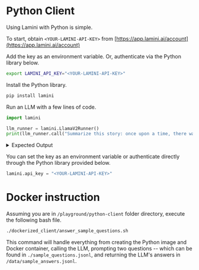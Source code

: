 # Python Client

Using Lamini with Python is simple.

To start, obtain `<YOUR-LAMINI-API-KEY>` from [https://app.lamini.ai/account](https://app.lamini.ai/account)

Add the key as an environment variable. Or, authenticate via the Python library below.

```bash
export LAMINI_API_KEY="<YOUR-LAMINI-API-KEY>"
```

Install the Python library.

```python
pip install lamini
```

Run an LLM with a few lines of code.

```python
import lamini

llm_runner = lamini.LlamaV2Runner()
print(llm_runner.call("Summarize this story: once upon a time, there was a ..."))
```

<details>
<summary>Expected Output</summary>

```json
{"question": "Summarize this story: once upon a time, there was a ...", "answer": " Once upon a time, there was a young girl named Alice who lived in a small village. She was known for her kindness and helpfulness, and people often came to her for advice and support. One day, a group of travelers arrived in the village, seeking shelter and food. Alice welcomed them with open arms and offered them a place to stay.\n\nAs the travelers shared their stories, Alice learned that they were on a quest to find a magical flower that could cure a deadly disease. The flower was said to be hidden deep in the forest, and the journey was dangerous. The travelers were hesitant to continue their quest, but they knew that it was their only hope.\n\nAlice, being the kind-hearted person she was, decided to join the travelers on their journey. She packed a bag with supplies and set off into the forest with them. Together, they faced many challenges, including treacherous terrain, wild animals, and harsh weather. But Alice's courage and determination kept them going.\n\nFinally, after many days of searching, they found the magical flower. The travelers were overjoyed, and they thanked Alice for her help. They gave her a small piece of the flower, which she kept safe and gave to the villagers when they returned.\n\nFrom that day on, the village was blessed with good health and prosperity. Alice became a hero, and her kindness and bravery were celebrated for generations to come. And the travelers continued on their journey, knowing that they had made a new friend in Alice, who had helped them in their time of need."}
```

</details>


You can set the key as an environment variable or authenticate directly through the Python library provided below.

```python
lamini.api_key = "<YOUR-LAMINI-API-KEY>"
```

# Docker instruction
Assuming you are in `/playground/python-client` folder directory, execute the following bash file.

```bash
./dockerized_client/answer_sample_questions.sh 
```
This command will handle everything from creating the Python image and Docker container, calling the LLM, prompting two questions -- which can be found in `./sample_questions.jsonl`, and returning the LLM's answers in `/data/sample_answers.jsonl`.
